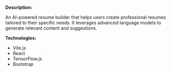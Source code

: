 **Description:**

An AI-powered resume builder that helps users create professional resumes tailored to their specific needs. It leverages advanced language models to generate relevant content and suggestions.

**Technologies:**

* Vite.js
* React
* TensorFlow.js
* Bootstrap
